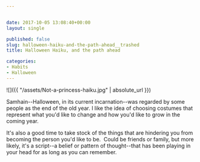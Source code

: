 ```yaml
---


date: 2017-10-05 13:08:40+00:00
layout: single

published: false
slug: halloween-haiku-and-the-path-ahead__trashed
title: Halloween Haiku, and the path ahead

categories:
- Habits
- Halloween
---
```


![]({{ "/assets/Not-a-princess-haiku.jpg" | absolute_url }})




Samhain--Halloween, in its current incarnation--was regarded by some people as the end of the old year. I like the idea of choosing costumes that represent what you'd like to change and how you'd like to grow in the coming year.




It's also a good time to take stock of the things that are hindering you from becoming the person you'd like to be.  Could be friends or family, but more likely, it's a script--a belief or pattern of thought--that has been playing in your head for as long as you can remember.
